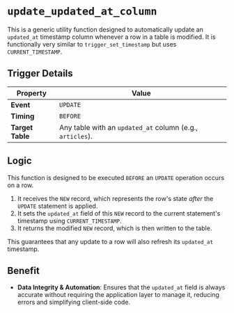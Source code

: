# `update_updated_at_column`

This is a generic utility function designed to automatically update an `updated_at` timestamp column whenever a row in a table is modified. It is functionally very similar to `trigger_set_timestamp` but uses `CURRENT_TIMESTAMP`.

## Trigger Details

| Property         | Value                                                  |
| ---------------- | ------------------------------------------------------ |
| **Event**        | `UPDATE`                                               |
| **Timing**       | `BEFORE`                                               |
| **Target Table** | Any table with an `updated_at` column (e.g., `articles`). |

## Logic

This function is designed to be executed `BEFORE` an `UPDATE` operation occurs on a row.

1.  It receives the `NEW` record, which represents the row's state *after* the `UPDATE` statement is applied.
2.  It sets the `updated_at` field of this `NEW` record to the current statement's timestamp using `CURRENT_TIMESTAMP`.
3.  It returns the modified `NEW` record, which is then written to the table.

This guarantees that any update to a row will also refresh its `updated_at` timestamp.

## Benefit

-   **Data Integrity & Automation**: Ensures that the `updated_at` field is always accurate without requiring the application layer to manage it, reducing errors and simplifying client-side code.